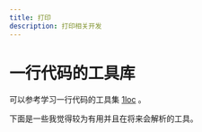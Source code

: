 ```yaml
---
title: 打印
description: 打印相关开发
---
```

# 一行代码的工具库

可以参考学习一行代码的工具集 [1loc](https://1loc.dev/) 。

下面是一些我觉得较为有用并且在将来会解析的工具。

